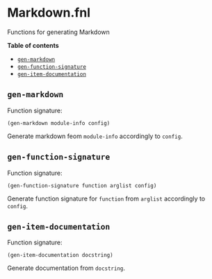 # Markdown.fnl
Functions for generating Markdown

**Table of contents**

- [`gen-markdown`](#gen-markdown)
- [`gen-function-signature`](#gen-function-signature)
- [`gen-item-documentation`](#gen-item-documentation)

## `gen-markdown`
Function signature:

```
(gen-markdown module-info config)
```

Generate markdown feom `module-info` accordingly to `config`.

## `gen-function-signature`
Function signature:

```
(gen-function-signature function arglist config)
```

Generate function signature for `function` from `arglist` accordingly to `config`.

## `gen-item-documentation`
Function signature:

```
(gen-item-documentation docstring)
```

Generate documentation from `docstring`.


<!-- Generated with Fenneldoc 0.1.0
     https://gitlab.com/andreyorst/fenneldoc -->

